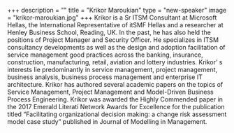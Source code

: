 +++
description = ""
title = "Krikor Maroukian"
type = "new-speaker"
image = "krikor-maroukian.jpg"
+++
Krikor is a Sr ITSM Consultant at Microsoft Hellas, the International Representative of itSMF Hellas and a researcher at Henley Business School, Reading, UK. In the past, he has also held the positions of Project Manager and Security Officer. He specializes in ITSM consultancy developments as well as the design and adoption facilitation of service management good practices across the banking, insurance, construction, manufacturing, retail, aviation and lottery industries.
Krikor’ s interests lie predominantly in service management, project management, business analysis, business process management and enterprise IT architecture. Krikor has authored several academic papers on the topics of Service Management, Project Management and Model-Driven Business Process Engineering. Krikor was awarded the Highly Commended paper in the 2017 Emerald Literati Network Awards for Excellence for the publication titled “Facilitating organizational decision making: a change risk assessment model case study” published in Journal of Modelling in Management.